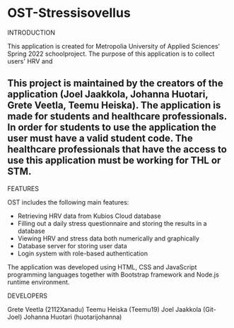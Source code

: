 # OST-Stressisovellus

INTRODUCTION

 This application is created for Metropolia University of Applied Sciences' Spring 2022 schoolproject. The purpose of this application is to collect users' HRV and 
 
 This project is maintained by the creators of the application (Joel Jaakkola, Johanna Huotari, Grete Veetla, Teemu Heiska). The application is made for students and healthcare professionals. In order for students to use the application the user must have a valid student code. The healthcare professionals that have the access to use this application must be working for THL or STM.  
 -
 
FEATURES

OST includes the following main features:
- Retrieving HRV data from Kubios Cloud database
- Filling out a daily stress questionnaire and storing the results in a database
- Viewing HRV and stress data both numerically and graphically
- Database server for storing user data
- Login system with role-based authentication

The application was developed using HTML, CSS and JavaScript programming languages together with Bootstrap framework and Node.js runtime environment.

DEVELOPERS

Grete Veetla (2112Xanadu)
Teemu Heiska (Teemu19)
Joel Jaakkola (Git-Joel)
Johanna Huotari (huotarijohanna)
